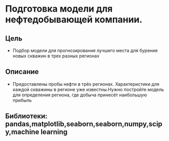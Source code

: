 # Подготовка модели для нефтедобывающей компании.
## Цель
 - Подбор модели для прогнозирования лучшего места для бурения новых скважин в трех разных регионах
## Описание
 - Предоставлены пробы нефти в трёх регионах. Характеристики для каждой скважины в регионе уже известны.Нужно постройте модель для определения региона, где добыча принесёт наибольшую прибыль
## Библиотеки: pandas,matplotlib,seaborn,seaborn,numpy,scipy,machine learning
